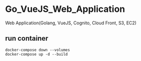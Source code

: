 # Go_VueJS_Web_Application
Web Application(Golang, VueJS, Cognito,  Cloud Front, S3, EC2)



## run container 
```
docker-compose down --volumes
docker-compose up -d --build
```